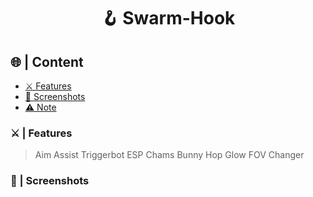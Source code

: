 <a id="top"></a>
<h1 align="center">
🪝 Swarm-Hook
</h1>

## 🌐 | Content

- [⚔️ Features](#features)
- [📸 Screenshots](#screenshot)
- [⚠️ Note](#note)

<a id="features"></a>

### ⚔️ | Features

> Aim Assist
> Triggerbot
> ESP
> Chams
> Bunny Hop
> Glow
> FOV Changer

<a id="screenshot"></a>

### 📸 | Screenshots
